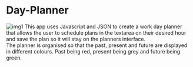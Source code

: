# Day-Planner
![img1](https://user-images.githubusercontent.com/62285850/94047201-55bd1200-fe04-11ea-8efb-a83261d6e1d0.JPG)
This app uses Javascript and JSON to create a work day planner that allows the user to schedule plans in the textarea on their desired hour and save the plan so it will stay on the planners interface.
<br />
The planner is organised so that the past, present and future are displayed in different colours. Past being red, present being grey and future being green.
